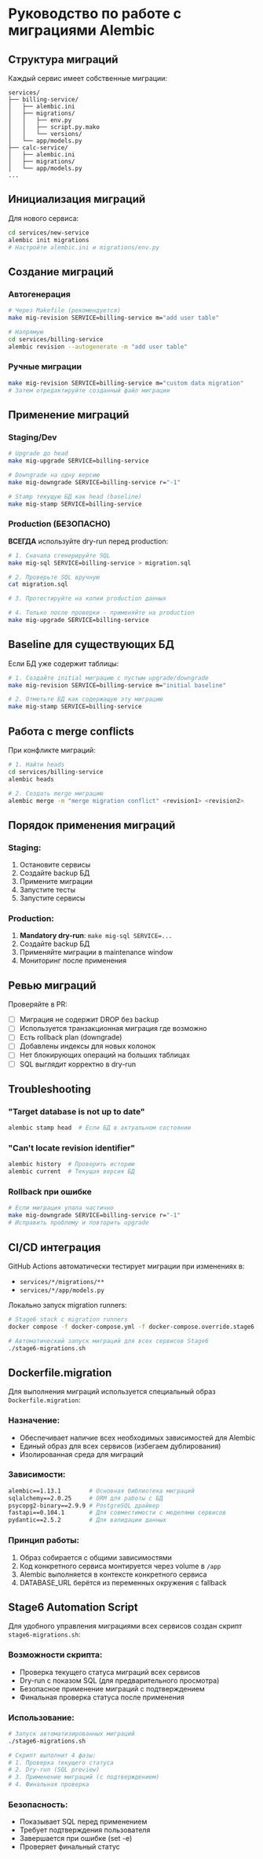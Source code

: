 # Руководство по работе с миграциями Alembic

## Структура миграций

Каждый сервис имеет собственные миграции:

```
services/
├── billing-service/
│   ├── alembic.ini
│   ├── migrations/
│   │   ├── env.py
│   │   ├── script.py.mako
│   │   └── versions/
│   └── app/models.py
├── calc-service/
│   ├── alembic.ini
│   ├── migrations/
│   └── app/models.py
...
```

## Инициализация миграций

Для нового сервиса:

```bash
cd services/new-service
alembic init migrations
# Настройте alembic.ini и migrations/env.py
```

## Создание миграций

### Автогенерация

```bash
# Через Makefile (рекомендуется)
make mig-revision SERVICE=billing-service m="add user table"

# Напрямую
cd services/billing-service
alembic revision --autogenerate -m "add user table"
```

### Ручные миграции

```bash
make mig-revision SERVICE=billing-service m="custom data migration"
# Затем отредактируйте созданный файл миграции
```

## Применение миграций

### Staging/Dev

```bash
# Upgrade до head
make mig-upgrade SERVICE=billing-service

# Downgrade на одну версию
make mig-downgrade SERVICE=billing-service r="-1"

# Stamp текущую БД как head (baseline)
make mig-stamp SERVICE=billing-service
```

### Production (БЕЗОПАСНО)

**ВСЕГДА** используйте dry-run перед production:

```bash
# 1. Сначала сгенерируйте SQL
make mig-sql SERVICE=billing-service > migration.sql

# 2. Проверьте SQL вручную
cat migration.sql

# 3. Протестируйте на копии production данных

# 4. Только после проверки - применяйте на production
make mig-upgrade SERVICE=billing-service
```

## Baseline для существующих БД

Если БД уже содержит таблицы:

```bash
# 1. Создайте initial миграцию с пустым upgrade/downgrade
make mig-revision SERVICE=billing-service m="initial baseline"

# 2. Отметьте БД как содержащую эту миграцию
make mig-stamp SERVICE=billing-service
```

## Работа с merge conflicts

При конфликте миграций:

```bash
# 1. Найти heads
cd services/billing-service
alembic heads

# 2. Создать merge миграцию
alembic merge -m "merge migration conflict" <revision1> <revision2>
```

## Порядок применения миграций

### Staging:

1. Остановите сервисы
1. Создайте backup БД
1. Примените миграции
1. Запустите тесты
1. Запустите сервисы

### Production:

1. **Mandatory dry-run**: `make mig-sql SERVICE=...`
1. Создайте backup БД
1. Применяйте миграции в maintenance window
1. Мониторинг после применения

## Ревью миграций

Проверяйте в PR:

- [ ] Миграция не содержит DROP без backup
- [ ] Используется транзакционная миграция где возможно
- [ ] Есть rollback plan (downgrade)
- [ ] Добавлены индексы для новых колонок
- [ ] Нет блокирующих операций на больших таблицах
- [ ] SQL выглядит корректно в dry-run

## Troubleshooting

### "Target database is not up to date"

```bash
alembic stamp head  # Если БД в актуальном состоянии
```

### "Can't locate revision identifier"

```bash
alembic history  # Проверить историю
alembic current  # Текущая версия БД
```

### Rollback при ошибке

```bash
# Если миграция упала частично
make mig-downgrade SERVICE=billing-service r="-1"
# Исправить проблему и повторить upgrade
```

## CI/CD интеграция

GitHub Actions автоматически тестирует миграции при изменениях в:

- `services/*/migrations/**`
- `services/*/app/models.py`

Локально запуск migration runners:

```bash
# Stage6 stack с migration runners
docker compose -f docker-compose.yml -f docker-compose.override.stage6.yml --profile stage6 up migration-runner-billing

# Автоматический запуск миграций для всех сервисов Stage6
./stage6-migrations.sh
```

## Dockerfile.migration

Для выполнения миграций используется специальный образ `Dockerfile.migration`:

### Назначение:

- Обеспечивает наличие всех необходимых зависимостей для Alembic
- Единый образ для всех сервисов (избегаем дублирования)
- Изолированная среда для миграций

### Зависимости:

```dockerfile
alembic==1.13.1        # Основная библиотека миграций
sqlalchemy==2.0.25     # ORM для работы с БД
psycopg2-binary==2.9.9 # PostgreSQL драйвер
fastapi==0.104.1       # Для совместимости с моделями сервисов
pydantic==2.5.2        # Для валидации данных
```

### Принцип работы:

1. Образ собирается с общими зависимостями
1. Код конкретного сервиса монтируется через volume в `/app`
1. Alembic выполняется в контексте конкретного сервиса
1. DATABASE_URL берётся из переменных окружения с fallback

## Stage6 Automation Script

Для удобного управления миграциями всех сервисов создан скрипт `stage6-migrations.sh`:

### Возможности скрипта:

- Проверка текущего статуса миграций всех сервисов
- Dry-run с показом SQL (для предварительного просмотра)
- Безопасное применение миграций с подтверждением
- Финальная проверка статуса после применения

### Использование:

```bash
# Запуск автоматизированных миграций
./stage6-migrations.sh

# Скрипт выполнит 4 фазы:
# 1. Проверка текущего статуса
# 2. Dry-run (SQL preview)
# 3. Применение миграций (с подтверждением)
# 4. Финальная проверка
```

### Безопасность:

- Показывает SQL перед применением
- Требует подтверждения пользователя
- Завершается при ошибке (set -e)
- Проверяет финальный статус
